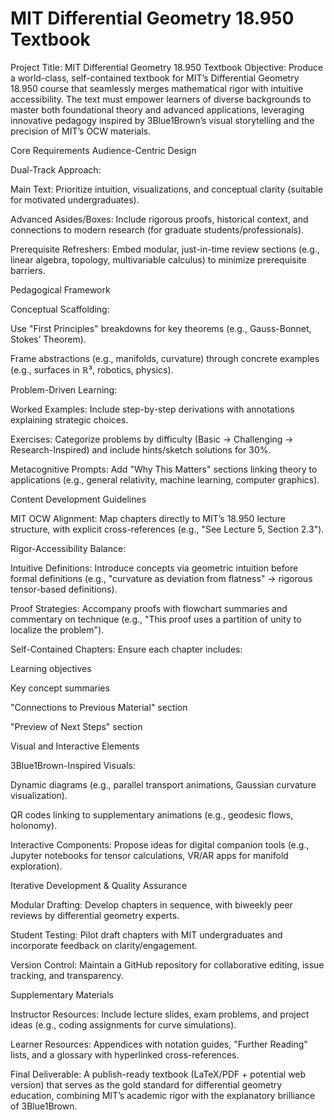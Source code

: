 # MIT Differential Geometry 18.950 Textbook
Project Title: MIT Differential Geometry 18.950 Textbook
Objective:
Produce a world-class, self-contained textbook for MIT’s Differential Geometry 18.950 course that seamlessly merges mathematical rigor with intuitive accessibility. The text must empower learners of diverse backgrounds to master both foundational theory and advanced applications, leveraging innovative pedagogy inspired by 3Blue1Brown’s visual storytelling and the precision of MIT’s OCW materials.

Core Requirements
Audience-Centric Design

Dual-Track Approach:

Main Text: Prioritize intuition, visualizations, and conceptual clarity (suitable for motivated undergraduates).

Advanced Asides/Boxes: Include rigorous proofs, historical context, and connections to modern research (for graduate students/professionals).

Prerequisite Refreshers: Embed modular, just-in-time review sections (e.g., linear algebra, topology, multivariable calculus) to minimize prerequisite barriers.

Pedagogical Framework

Conceptual Scaffolding:

Use "First Principles" breakdowns for key theorems (e.g., Gauss-Bonnet, Stokes’ Theorem).

Frame abstractions (e.g., manifolds, curvature) through concrete examples (e.g., surfaces in ℝ³, robotics, physics).

Problem-Driven Learning:

Worked Examples: Include step-by-step derivations with annotations explaining strategic choices.

Exercises: Categorize problems by difficulty (Basic → Challenging → Research-Inspired) and include hints/sketch solutions for 30%.

Metacognitive Prompts: Add "Why This Matters" sections linking theory to applications (e.g., general relativity, machine learning, computer graphics).

Content Development Guidelines

MIT OCW Alignment: Map chapters directly to MIT’s 18.950 lecture structure, with explicit cross-references (e.g., "See Lecture 5, Section 2.3").

Rigor-Accessibility Balance:

Intuitive Definitions: Introduce concepts via geometric intuition before formal definitions (e.g., "curvature as deviation from flatness" → rigorous tensor-based definitions).

Proof Strategies: Accompany proofs with flowchart summaries and commentary on technique (e.g., "This proof uses a partition of unity to localize the problem").

Self-Contained Chapters: Ensure each chapter includes:

Learning objectives

Key concept summaries

"Connections to Previous Material" section

"Preview of Next Steps" section

Visual and Interactive Elements

3Blue1Brown-Inspired Visuals:

Dynamic diagrams (e.g., parallel transport animations, Gaussian curvature visualization).

QR codes linking to supplementary animations (e.g., geodesic flows, holonomy).

Interactive Components: Propose ideas for digital companion tools (e.g., Jupyter notebooks for tensor calculations, VR/AR apps for manifold exploration).

Iterative Development & Quality Assurance

Modular Drafting: Develop chapters in sequence, with biweekly peer reviews by differential geometry experts.

Student Testing: Pilot draft chapters with MIT undergraduates and incorporate feedback on clarity/engagement.

Version Control: Maintain a GitHub repository for collaborative editing, issue tracking, and transparency.

Supplementary Materials

Instructor Resources: Include lecture slides, exam problems, and project ideas (e.g., coding assignments for curve simulations).

Learner Resources: Appendices with notation guides, "Further Reading" lists, and a glossary with hyperlinked cross-references.

Final Deliverable:
A publish-ready textbook (LaTeX/PDF + potential web version) that serves as the gold standard for differential geometry education, combining MIT’s academic rigor with the explanatory brilliance of 3Blue1Brown.
